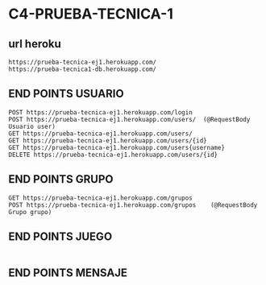 # C4-PRUEBA-TECNICA-1

## url heroku
```
https://prueba-tecnica-ej1.herokuapp.com/
https://prueba-tecnica1-db.herokuapp.com/
```

## END POINTS USUARIO
```
POST https://prueba-tecnica-ej1.herokuapp.com/login
POST https://prueba-tecnica-ej1.herokuapp.com/users/  (@RequestBody Usuario user)
GET https://prueba-tecnica-ej1.herokuapp.com/users/ 
GET https://prueba-tecnica-ej1.herokuapp.com/users/{id}
GET https://prueba-tecnica-ej1.herokuapp.com/users{username}
DELETE https://prueba-tecnica-ej1.herokuapp.com/users/{id}

```


## END POINTS GRUPO
```
GET https://prueba-tecnica-ej1.herokuapp.com/grupos
POST https://prueba-tecnica-ej1.herokuapp.com/grupos    (@RequestBody Grupo grupo)

```


## END POINTS JUEGO
```

```


## END POINTS MENSAJE
```

```
